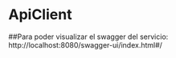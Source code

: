 # ApiClient
 
##Para poder visualizar el swagger del servicio:
http://localhost:8080/swagger-ui/index.html#/
